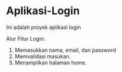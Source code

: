 # Aplikasi-Login
Ini adalah proyek aplikasi login


Alur Fitur Login:
1. Memasukkan nama, email, dan password
2. Memvalidasi masukan.
3. Menampilkan halaman home.
